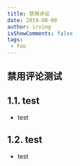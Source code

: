 ```yaml
---
title: 禁用评论
date: 2019-08-08
author: irving
isShowComments: false
tags:
 - foo
---
```


## 禁用评论测试

## 1.1. test
+ test

## 1.2. test
+ test